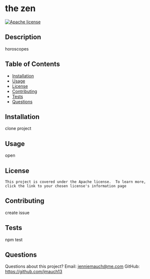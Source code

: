 # the zen

[![Apache license](https://img.shields.io/badge/License-Apache-blue.svg)](http://www.apache.org/licenses/LICENSE-2.0)

## Description
horoscopes

## Table of Contents
* [Installation](#installation)
* [Usage](#usage)
* [License](#license)
* [Contributing](#contributing)
* [Tests](#tests)
* [Questions](#questions)

## Installation
clone project

## Usage
open

## License
    This project is covered under the Apache license.  To learn more, click the link to your chosen license's information page

## Contributing
create issue

## Tests
npm test

## Questions
Questions about this project?
Email: jenniemauch@me.com
GitHub: https://github.com/jmauch13
